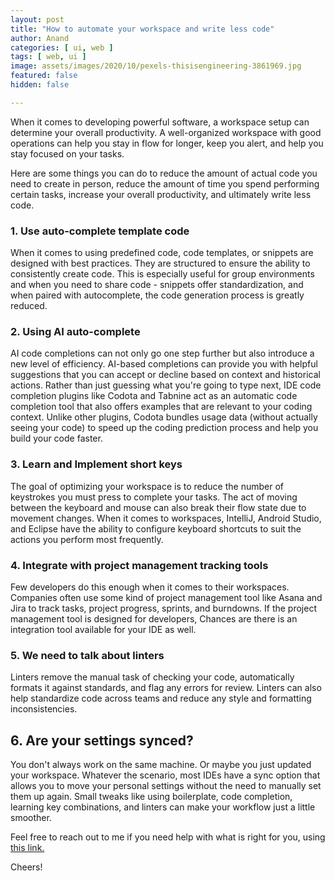 ```yaml
---
layout: post
title: "How to automate your workspace and write less code"
author: Anand
categories: [ ui, web ]
tags: [ web, ui ]
image: assets/images/2020/10/pexels-thisisengineering-3861969.jpg
featured: false
hidden: false

---
```




When it comes to developing powerful software, a workspace setup can determine your overall productivity.  A well-organized workspace with good operations can help you stay in flow for longer, keep you alert, and help you stay focused on your tasks.  

Here are some things you can do to reduce the amount of actual code you need to create in person, reduce the amount of time you spend performing certain tasks, increase your overall productivity, and ultimately write less code.

### 1. Use auto-complete template code
When it comes to using predefined code, code templates, or snippets are designed with best practices. They are structured to ensure the ability to consistently create code.  This is especially useful for group environments and when you need to share code - snippets offer standardization, and when paired with autocomplete, the code generation process is greatly reduced. 

### 2. Using AI auto-complete
AI code completions can not only go one step further but also introduce a new level of efficiency.  AI-based completions can provide you with helpful suggestions that you can accept or decline based on context and historical actions.  Rather than just guessing what you're going to type next, IDE code completion plugins like Codota and Tabnine act as an automatic code completion tool that also offers examples that are relevant to your coding context.  Unlike other plugins, Codota bundles usage data (without actually seeing your code) to speed up the coding prediction process and help you build your code faster.

### 3. Learn and Implement short keys
The goal of optimizing your workspace is to reduce the number of keystrokes you must press to complete your tasks.  The act of moving between the keyboard and mouse can also break their flow state due to movement changes.  When it comes to workspaces, IntelliJ, Android Studio, and Eclipse have the ability to configure keyboard shortcuts to suit the actions you perform most frequently.

### 4. Integrate with project management tracking tools
Few developers do this enough when it comes to their workspaces.  Companies often use some kind of project management tool like Asana and Jira to track tasks, project progress, sprints, and burndowns. If the project management tool is designed for developers,  Chances are there is an integration tool available for your IDE as well.
 
### 5. We need to talk about linters
Linters remove the manual task of checking your code, automatically formats it against standards, and flag any errors for review.  Linters can also help standardize code across teams and reduce any style and formatting inconsistencies.

## 6. Are your settings synced?
You don't always work on the same machine. Or maybe you just updated your workspace.  Whatever the scenario, most IDEs have a sync option that allows you to move your personal settings without the need to manually set them up again. Small tweaks like using boilerplate, code completion, learning key combinations, and linters can make your workflow just a little smoother.








 



Feel free to reach out to me if you need help with what is right for you, using <a href="https://www.calendly.com/ahyconsulting/book" target="\_blank">this link.</a>

Cheers!





